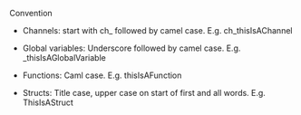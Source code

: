 
Convention

- Channels: start with ch_ followed by camel case. E.g. ch_thisIsAChannel

- Global variables: Underscore followed by camel case. E.g. _thisIsAGlobalVariable

- Functions: Caml case. E.g. thisIsAFunction

- Structs: Title case, upper case on start of first and all words. E.g. ThisIsAStruct
